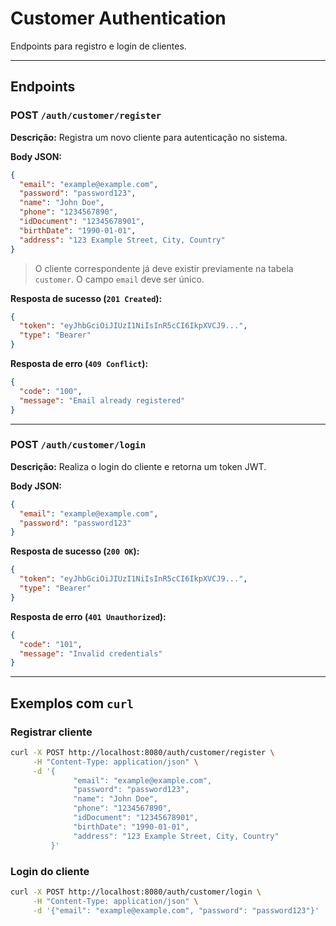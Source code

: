 # Customer Authentication
Endpoints para registro e login de clientes.

---

## Endpoints

### POST `/auth/customer/register`

**Descrição:** Registra um novo cliente para autenticação no sistema.

**Body JSON:**

```json
{
  "email": "example@example.com",
  "password": "password123",
  "name": "John Doe",
  "phone": "1234567890",
  "idDocument": "12345678901",
  "birthDate": "1990-01-01",
  "address": "123 Example Street, City, Country"
}
```

> O cliente correspondente já deve existir previamente na tabela `customer`. O campo `email` deve ser único.

**Resposta de sucesso (`201 Created`):**

```json
{
  "token": "eyJhbGciOiJIUzI1NiIsInR5cCI6IkpXVCJ9...",
  "type": "Bearer"
}
```

**Resposta de erro (`409 Conflict`):**

```json
{
  "code": "100",
  "message": "Email already registered"
}
```

---

### POST `/auth/customer/login`

**Descrição:** Realiza o login do cliente e retorna um token JWT.

**Body JSON:**

```json
{
  "email": "example@example.com",
  "password": "password123"
}
```

**Resposta de sucesso (`200 OK`):**

```json
{
  "token": "eyJhbGciOiJIUzI1NiIsInR5cCI6IkpXVCJ9...",
  "type": "Bearer"
}
```

**Resposta de erro (`401 Unauthorized`):**

```json
{
  "code": "101",
  "message": "Invalid credentials"
}
```

---

## Exemplos com `curl`

### Registrar cliente

```bash
curl -X POST http://localhost:8080/auth/customer/register \
     -H "Content-Type: application/json" \
     -d '{
              "email": "example@example.com",
              "password": "password123",
              "name": "John Doe",
              "phone": "1234567890",
              "idDocument": "12345678901",
              "birthDate": "1990-01-01",
              "address": "123 Example Street, City, Country"
         }'
```

### Login do cliente

```bash
curl -X POST http://localhost:8080/auth/customer/login \
     -H "Content-Type: application/json" \
     -d '{"email": "example@example.com", "password": "password123"}'
```